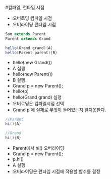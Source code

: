 #컴파일, 런타임 시점

- 오버로딩 컴파일 시점
- 오버라이딩 런타임 시점
````java
Son extends Parent
Parent extends Grand
````
````java
hello(Grand grand){A}
hello(Parent parent){B}
````
- hello(new Grand())
 - A 실행
- hello(new Parent())
 - B 실행
- Grand p = new Parent();
 - hello(p)
 - hello(Grand grand) 실행
- 오버로딩은 컴파일시점 선택
- Grand p 에 실제로 무엇이 들어있는지 알지못한다.
````java
//Parent
hi(){A}
````
````java
//Grand
hi(){B}
````
- Parent에서 hi() 오버라이딩
- Grand p = new Parent();
 - p.hi()
 - A 실행
- 오버라이딩은 런타임 시점에 적용할 함수를 결정
 